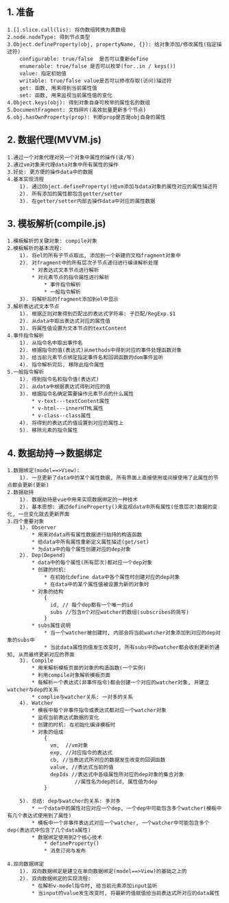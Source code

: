 ## 1. 准备
	1.[].slice.call(lis): 将伪数组转换为真数组
	2.node.nodeType: 得到节点类型
	3.Object.defineProperty(obj, propertyName, {}): 给对象添加/修改属性(指定描述符)
		configurable: true/false  是否可以重新define
		enumerable: true/false 是否可以枚举(for..in / keys())
		value: 指定初始值
		writable: true/false value是否可以修改存取(访问)描述符
		get: 函数, 用来得到当前属性值
		set: 函数, 用来监视当前属性值的变化
  	4.Object.keys(obj): 得到对象自身可枚举的属性名的数组
  	5.DocumentFragment: 文档碎片(高效批量更新多个节点)
  	6.obj.hasOwnProperty(prop): 判断prop是否是obj自身的属性

## 2. 数据代理(MVVM.js)
	1.通过一个对象代理对另一个对象中属性的操作(读/写)
  	2.通过vm对象来代理data对象中所有属性的操作
  	3.好处: 更方便的操作data中的数据
  	4.基本实现流程
    	1). 通过Object.defineProperty()给vm添加与data对象的属性对应的属性描述符
    	2). 所有添加的属性都包含getter/setter
    	3). 在getter/setter内部去操作data中对应的属性数据
    
## 3. 模板解析(compile.js)
  	1.模板解析的关键对象: compile对象
  	2.模板解析的基本流程:
    	1). 将el的所有子节点取出, 添加到一个新建的文档fragment对象中
    	2). 对fragment中的所有层次子节点递归进行编译解析处理
        	* 对表达式文本节点进行解析
        	* 对元素节点的指令属性进行解析
            	* 事件指令解析
            	* 一般指令解析
      	3). 将解析后的fragment添加到el中显示
    3.解析表达式文本节点
      	1). 根据正则对象得到匹配出的表达式字符串: 子匹配/RegExp.$1
      	2). 从data中取出表达式对应的属性值
      	3). 将属性值设置为文本节点的textContent
    4.事件指令解析
      	1). 从指令名中取出事件名
      	2). 根据指令的值(表达式)从methods中得到对应的事件处理函数对象
      	3). 给当前元素节点绑定指定事件名和回调函数的dom事件监听
      	4). 指令解析完后, 移除此指令属性
    5.一般指令解析
      	1). 得到指令名和指令值(表达式)
      	2). 从data中根据表达式得到对应的值
      	3). 根据指令名确定需要操作元素节点的什么属性
	        * v-text---textContent属性
	        * v-html---innerHTML属性
	        * v-class--class属性
      	4). 将得到的表达式的值设置到对应的属性上
      	5). 移除元素的指令属性

## 4. 数据劫持-->数据绑定
	1.数据绑定(model==>View):
    	1). 一旦更新了data中的某个属性数据, 所有界面上直接使用或间接使用了此属性的节点都会更新(更新)
  	2.数据劫持
		1). 数据劫持是vue中用来实现数据绑定的一种技术
		2). 基本思想: 通过defineProperty()来监视data中所有属性(任意层次)数据的变化, 一旦变化就去更新界面
  	3.四个重要对象
    	1). Observer
			* 用来对data所有属性数据进行劫持的构造函数
	      	* 给data中所有属性重新定义属性描述(get/set)
	      	* 为data中的每个属性创建对应的dep对象
	    2). Dep(Depend)
	      	* data中的每个属性(所有层次)都对应一个dep对象
	      	* 创建的时机:
	        	* 在初始化define data中各个属性时创建对应的dep对象
	        	* 在data中的某个属性值被设置为新的对象时
	      	* 对象的结构
		        {
		          id, // 每个dep都有一个唯一的id
		          subs //包含n个对应watcher的数组(subscribes的简写)
		        }
			* subs属性说明
				* 当一个watcher被创建时, 内部会将当前watcher对象添加到对应的dep对象的subs中
				* 当此data属性的值发生改变时, 所有subs中的watcher都会收到更新的通知, 从而最终更新对应的界面
		3). Compile
			* 用来解析模板页面的对象的构造函数(一个实例)
			* 利用compile对象解析模板页面
			* 每解析一个表达式(非事件指令)都会创建一个对应的watcher对象, 并建立watcher与dep的关系
			* complie与watcher关系: 一对多的关系
		4). Watcher
	      	* 模板中每个非事件指令或表达式都对应一个watcher对象
	      	* 监视当前表达式数据的变化
	      	* 创建的时机: 在初始化编译模板时
	      	* 对象的组成
				{
		          vm,  //vm对象
		          exp, //对应指令的表达式
		          cb, //当表达式所对应的数据发生改变的回调函数
		          value, //表达式当前的值
		          depIds //表达式中各级属性所对应的dep对象的集合对象
		                  //属性名为dep的id, 属性值为dep
				}
			
		5). 总结: dep与watcher的关系: 多对多
			* 一个data中的属性对应对应一个dep, 一个dep中可能包含多个watcher(模板中有几个表达式使用到了属性)
			* 模板中一个非事件表达式对应一个watcher, 一个watcher中可能包含多个dep(表达式中包含了几个data属性)
			* 数据绑定使用到2个核心技术
				* defineProperty()
				* 消息订阅与发布
	
	4.双向数据绑定
		1). 双向数据绑定是建立在单向数据绑定(model==>View)的基础之上的
		2). 双向数据绑定的实现流程:
	      	* 在解析v-model指令时, 给当前元素添加input监听
	      	* 当input的value发生改变时, 将最新的值赋值给当前表达式所对应的data属性